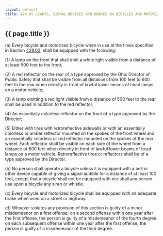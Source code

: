 ---
layout: default 
title: 474.05 LIGHTS, SIGNAL DEVICES AND BRAKES ON BICYCLES AND MOTORIZED BICYCLES.---

{{ page.title }}
----------------

​(a) Every bicycle and motorized bicycle when in use at the times
specified in Section [438.02](23b24956.html), shall be equipped with the
following:

​(1) A lamp on the front that shall emit a white light visible from a
distance of at least 500 feet to the front;

​(2) A red reflector on the rear of a type approved by the Ohio Director
of Public Safety that shall be visible from all distances from 100 feet
to 600 feet to the rear when directly in front of lawful lower beams of
head lamps on a motor vehicle;

​(3) A lamp emitting a red light visible from a distance of 500 feet to
the rear shall be used in addition to the red reflector;

​(4) An essentially colorless reflector on the front of a type approved
by the Director;

​(5) Either with tires with retroreflective sidewalls or with an
essentially colorless or amber reflector mounted on the spokes of the
front wheel and an essentially colorless or red reflector mounted on the
spokes of the rear wheel. Each reflector shall be visible on each side
of the wheel from a distance of 600 feet when directly in front of
lawful lower beams of head lamps on a motor vehicle. Retroreflective
tires or reflectors shall be of a type approved by the Director.

​(b) No person shall operate a bicycle unless it is equipped with a bell
or other device capable of giving a signal audible for a distance of at
least 100 feet, except that a bicycle shall not be equipped with nor
shall any person use upon a bicycle any siren or whistle.

​(c) Every bicycle and motorized bicycle shall be equipped with an
adequate brake when used on a street or highway.

​(d) Whoever violates any provision of this section is guilty of a minor
misdemeanor on a first offense; on a second offense within one year
after the first offense, the person is guilty of a misdemeanor of the
fourth degree; on each subsequent offense within one year after the
first offense, the person is guilty of a misdemeanor of the third
degree.
